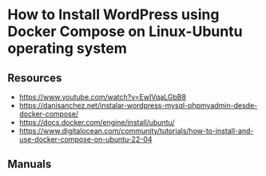 # How to Install WordPress using Docker Compose on Linux-Ubuntu operating system

## Resources

* https://www.youtube.com/watch?v=EwIVqaLGbB8
* https://danisanchez.net/instalar-wordpress-mysql-phpmyadmin-desde-docker-compose/
* https://docs.docker.com/engine/install/ubuntu/
* https://www.digitalocean.com/community/tutorials/how-to-install-and-use-docker-compose-on-ubuntu-22-04

## Manuals
